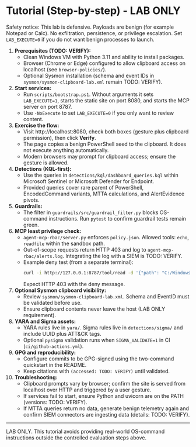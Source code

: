# Tutorial (Step-by-step) - LAB ONLY

Safety notice: This lab is defensive. Payloads are benign (for example Notepad or Calc). No exfiltration, persistence, or privilege escalation. Set `LAB_EXECUTE=0` if you do not want benign processes to launch.

1. **Prerequisites (TODO: VERIFY):**
   - Clean Windows VM with Python 3.11 and ability to install packages.
   - Browser (Chrome or Edge) configured to allow clipboard access on localhost (see `browser-policies/`).
   - Optional Sysmon installation (schema and event IDs in `sysmon/sysmon-clipboard-lab.xml` remain TODO: VERIFY).
2. **Start services:**
   - Run `scripts/bootstrap.ps1`. Without arguments it sets `LAB_EXECUTE=1`, starts the static site on port 8080, and starts the MCP server on port 8787.
   - Use `-NoExecute` to set `LAB_EXECUTE=0` if you only want to review content.
3. **Exercise the flow:**
   - Visit http://localhost:8080, check both boxes (gesture plus clipboard permission), then click **Verify**.
   - The page copies a benign PowerShell seed to the clipboard. It does not execute anything automatically.
   - Modern browsers may prompt for clipboard access; ensure the gesture is allowed.
4. **Detections (KQL-first):**
   - Use the queries in `detections/kql/dashboard_queries.kql` within Microsoft Sentinel or Microsoft Defender for Endpoint.
   - Provided queries cover rare parent of PowerShell, EncodedCommand variants, MTTA calculations, and AlertEvidence pivots.
5. **Guardrails:**
   - The filter in `guardrails/src/guardrail_filter.py` blocks OS-command instructions. Run `pytest` to confirm guardrail tests remain green.
6. **MCP least privilege check:**
   - `agent-mcp-rbac/server.py` enforces `policy.json`. Allowed tools: `echo`, `readfile` within the sandbox path.
   - Out-of-scope requests return HTTP 403 and log to `agent-mcp-rbac/alerts.log`. Integrating the log with a SIEM is TODO: VERIFY.
   - Example deny test (from a separate terminal):
     ```bash
     curl -i http://127.0.0.1:8787/tool/read -d '{"path": "C:/Windows/System32/drivers/etc/hosts"}' -H "Content-Type: application/json"
     ```
     Expect HTTP 403 with the deny message.
7. **Optional Sysmon clipboard visibility:**
   - Review `sysmon/sysmon-clipboard-lab.xml`. Schema and EventID must be validated before use.
   - Ensure clipboard contents never leave the host (LAB ONLY requirement).
8. **YARA and Sigma assets:**
   - YARA rules live in `yara/`. Sigma rules live in `detections/sigma/` and include UUID plus ATT&CK tags.
   - Optional `pysigma` validation runs when `SIGMA_VALIDATE=1` in CI (`ci/github-actions.yml`).
9. **GPG and reproducibility:**
   - Configure commits to be GPG-signed using the two-command quickstart in the README.
   - Keep citations with `(accessed: TODO: VERIFY)` until validated.
10. **Troubleshooting:**
    - Clipboard prompts vary by browser; confirm the site is served from localhost over HTTP and triggered by a user gesture.
    - If services fail to start, ensure Python and uvicorn are on the PATH (versions: TODO: VERIFY).
    - If MTTA queries return no data, generate benign telemetry again and confirm SIEM connectors are ingesting data (details: TODO: VERIFY).

---

LAB ONLY. This tutorial avoids providing real-world OS-command instructions outside the controlled evaluation steps above.
